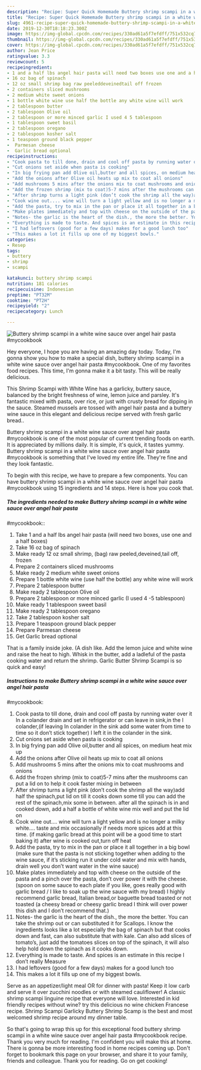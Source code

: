 ```yaml
---
description: "Recipe: Super Quick Homemade Buttery shrimp scampi in a white wine sauce over angel hair pasta #mycookbook"
title: "Recipe: Super Quick Homemade Buttery shrimp scampi in a white wine sauce over angel hair pasta #mycookbook"
slug: 4961-recipe-super-quick-homemade-buttery-shrimp-scampi-in-a-white-wine-sauce-over-angel-hair-pasta-mycookbook
date: 2019-12-30T18:18:23.300Z
image: https://img-global.cpcdn.com/recipes/330ad61a5f7efdff/751x532cq70/buttery-shrimp-scampi-in-a-white-wine-sauce-over-angel-hair-pasta-mycookbook-recipe-main-photo.jpg
thumbnail: https://img-global.cpcdn.com/recipes/330ad61a5f7efdff/751x532cq70/buttery-shrimp-scampi-in-a-white-wine-sauce-over-angel-hair-pasta-mycookbook-recipe-main-photo.jpg
cover: https://img-global.cpcdn.com/recipes/330ad61a5f7efdff/751x532cq70/buttery-shrimp-scampi-in-a-white-wine-sauce-over-angel-hair-pasta-mycookbook-recipe-main-photo.jpg
author: Jean Price
ratingvalue: 3.3
reviewcount: 5
recipeingredient:
- 1 and a half lbs angel hair pasta will need two boxes use one and a half boxes
- 16 oz bag of spinach
- 12 oz small shrimp bag raw peeleddeveinedtail off frozen
- 2 containers sliced mushrooms
- 2 medium white sweet onions
- 1 bottle white wine use half the bottle any white wine will work
- 2 tablespoon butter
- 2 tablespoon Olive oil
- 2 tablespoon or more minced garlic I used 4 5 tablespoon
- 1 tablespoon sweet basil
- 2 tablespoon oregano
- 2 tablespoon kosher salt
- 1 teaspoon ground black pepper
-  Parmesan cheese
-  Garlic bread optional
recipeinstructions:
- "Cook pasta to till done, drain and cool off pasta by running water over it In a colander drain and set in refrigerator or can leave in sink,in the I colander,(if leaving In colander in the sink add some water from time to time so it don’t stick together) I left it in the colander in the sink."
- "Cut onions set aside when pasta is cooking"
- "In big frying pan add Olive oil,butter and all spices, on medium heat mix up"
- "Add the onions after Olive oil heats up mix to coat all onions"
- "Add mushrooms 5 mins after the onions mix to coat mushrooms and onions"
- "Add the frozen shrimp (mix to coat)5-7 mins after the mushrooms can put a lid on to help it cook faster mixing in between"
- "After shrimp turns a light pink (don’t cook the shrimp all the way)add half the spinach,put lid on till it cooks down some till you can add the rest of the spinach,mix some in between. after all the spinach is in and cooked down, add a half a bottle of white wine mix well and put the lid on"
- "Cook wine out.... wine will turn a light yellow and is no longer a milky white.... taste and mix occasionally if needs more spices add at this time. (if making garlic bread at this point will be a good time to start baking it) after wine is cooked out,turn off heat"
- "Add the pasta, try to mix in the pan or place it all together in a big bowl (make sure that the pasta is not sticking together when adding to the wine sauce, if it’s sticking run it under cold water and mix with hands, drain well you don’t want water in the wine sauce)"
- "Make plates immediately and top with cheese on the outside of the pasta and a pinch over the pasta, don’t over power it with the cheese. (spoon on some sauce to each plate if you like, goes really good with garlic bread / I like to soak up the wine sauce with my bread) I highly recommend garlic bread, Italian bread,or baguette bread toasted or not toasted (a cheesy bread or cheesy garlic bread I think will over power this dish and I don’t recommend that.)"
- "Notes- the garlic is the heart of the dish., the more the better. You can take the shrimp out or can substituted it for Scallops. I know the ingredients looks like a lot especially the bag of spinach but that cooks down and fast, can also substitute that with kale. Can also add slices of tomato’s, just add the tomatoes slices on top of the spinach, it will also help hold down the spinach as it cooks down."
- "Everything is made to taste. And spices is an estimate in this recipe I don’t really Measure"
- "I had leftovers (good for a few days) makes for a good lunch too"
- "This makes a lot it fills up one of my biggest bowls."
categories:
- Resep
tags:
- buttery
- shrimp
- scampi

katakunci: buttery shrimp scampi
nutrition: 181 calories
recipecuisine: Indonesian
preptime: "PT32M"
cooktime: "PT2H"
recipeyield: "2"
recipecategory: Lunch

---
```



![Buttery shrimp scampi in a white wine sauce over angel hair pasta
#mycookbook](https://img-global.cpcdn.com/recipes/330ad61a5f7efdff/751x532cq70/buttery-shrimp-scampi-in-a-white-wine-sauce-over-angel-hair-pasta-mycookbook-recipe-main-photo.jpg)

Hey everyone, I hope you are having an amazing day today. Today, I'm gonna show you how to make a special dish, buttery shrimp scampi in a white wine sauce over angel hair pasta
#mycookbook. One of my favorites food recipes. This time, I'm gonna make it a bit tasty. This will be really delicious.

This Shrimp Scampi with White Wine has a garlicky, buttery sauce, balanced by the bright freshness of wine, lemon juice and parsley. It&#39;s fantastic mixed with pasta, over rice, or just with crusty bread for dipping in the sauce. Steamed mussels are tossed with angel hair pasta and a buttery wine sauce in this elegant and delicious recipe served with fresh garlic bread..

Buttery shrimp scampi in a white wine sauce over angel hair pasta
#mycookbook is one of the most popular of current trending foods on earth. It is appreciated by millions daily. It is simple, it's quick, it tastes yummy. Buttery shrimp scampi in a white wine sauce over angel hair pasta
#mycookbook is something that I've loved my entire life. They're fine and they look fantastic.


To begin with this recipe, we have to prepare a few components. You can have buttery shrimp scampi in a white wine sauce over angel hair pasta
#mycookbook using 15 ingredients and 14 steps. Here is how you cook that.

##### The ingredients needed to make Buttery shrimp scampi in a white wine sauce over angel hair pasta
#mycookbook::

1. Take 1 and a half lbs angel hair pasta (will need two boxes, use one and a half boxes)
1. Take 16 oz bag of spinach
1. Make ready 12 oz small shrimp, (bag) raw peeled,deveined,tail off, frozen
1. Prepare 2 containers sliced mushrooms
1. Make ready 2 medium white sweet onions
1. Prepare 1 bottle white wine (use half the bottle) any white wine will work
1. Prepare 2 tablespoon butter
1. Make ready 2 tablespoon Olive oil
1. Prepare 2 tablespoon or more minced garlic (I used 4 -5 tablespoon)
1. Make ready 1 tablespoon sweet basil
1. Make ready 2 tablespoon oregano
1. Take 2 tablespoon kosher salt
1. Prepare 1 teaspoon ground black pepper
1. Prepare  Parmesan cheese
1. Get  Garlic bread optional


That is a family inside joke. (A dish like. Add the lemon juice and white wine and raise the heat to high. Whisk in the butter, add a ladleful of the pasta cooking water and return the shrimp. Garlic Butter Shrimp Scampi is so quick and easy! 

##### Instructions to make Buttery shrimp scampi in a white wine sauce over angel hair pasta
#mycookbook:

1. Cook pasta to till done, drain and cool off pasta by running water over it In a colander drain and set in refrigerator or can leave in sink,in the I colander,(if leaving In colander in the sink add some water from time to time so it don’t stick together) I left it in the colander in the sink.
1. Cut onions set aside when pasta is cooking
1. In big frying pan add Olive oil,butter and all spices, on medium heat mix up
1. Add the onions after Olive oil heats up mix to coat all onions
1. Add mushrooms 5 mins after the onions mix to coat mushrooms and onions
1. Add the frozen shrimp (mix to coat)5-7 mins after the mushrooms can put a lid on to help it cook faster mixing in between
1. After shrimp turns a light pink (don’t cook the shrimp all the way)add half the spinach,put lid on till it cooks down some till you can add the rest of the spinach,mix some in between. after all the spinach is in and cooked down, add a half a bottle of white wine mix well and put the lid on
1. Cook wine out.... wine will turn a light yellow and is no longer a milky white.... taste and mix occasionally if needs more spices add at this time. (if making garlic bread at this point will be a good time to start baking it) after wine is cooked out,turn off heat
1. Add the pasta, try to mix in the pan or place it all together in a big bowl (make sure that the pasta is not sticking together when adding to the wine sauce, if it’s sticking run it under cold water and mix with hands, drain well you don’t want water in the wine sauce)
1. Make plates immediately and top with cheese on the outside of the pasta and a pinch over the pasta, don’t over power it with the cheese. (spoon on some sauce to each plate if you like, goes really good with garlic bread / I like to soak up the wine sauce with my bread) I highly recommend garlic bread, Italian bread,or baguette bread toasted or not toasted (a cheesy bread or cheesy garlic bread I think will over power this dish and I don’t recommend that.)
1. Notes- the garlic is the heart of the dish., the more the better. You can take the shrimp out or can substituted it for Scallops. I know the ingredients looks like a lot especially the bag of spinach but that cooks down and fast, can also substitute that with kale. Can also add slices of tomato’s, just add the tomatoes slices on top of the spinach, it will also help hold down the spinach as it cooks down.
1. Everything is made to taste. And spices is an estimate in this recipe I don’t really Measure
1. I had leftovers (good for a few days) makes for a good lunch too
1. This makes a lot it fills up one of my biggest bowls.


Serve as an appetizer/light meal OR for dinner with pasta! Keep it low carb and serve it over zucchini noodles or with steamed cauliflower! A classic shrimp scampi linguine recipe that everyone will love. Interested in kid friendly recipes without wine? try this delicious no wine chicken Francese recipe. Shrimp Scampi Garlicky Buttery Shrimp Scamp is the best and most welcomed shrimp recipe around my dinner table. 

So that's going to wrap this up for this exceptional food buttery shrimp scampi in a white wine sauce over angel hair pasta
#mycookbook recipe. Thank you very much for reading. I'm confident you will make this at home. There is gonna be more interesting food in home recipes coming up. Don't forget to bookmark this page on your browser, and share it to your family, friends and colleague. Thank you for reading. Go on get cooking!
